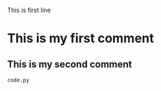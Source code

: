 This is first line
# This is my first comment
## This is my second comment
````````
code.py

````````
